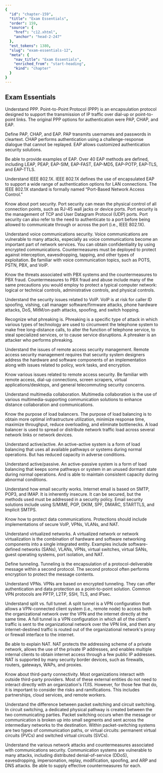 ```yaml
---
{
  "id": "chapter-159",
  "title": "Exam Essentials",
  "order": 159,
  "source": {
    "href": "c12.xhtml",
    "anchor": "head-2-247"
  },
  "est_tokens": 1380,
  "slug": "exam-essentials-12",
  "meta": {
    "nav_title": "Exam Essentials",
    "enriched_from": "start-heading",
    "kind": "chapter"
  }
}
---
```

## Exam Essentials

Understand PPP. Point-to-Point Protocol (PPP) is an encapsulation protocol designed to support the transmission of IP traffic over dial-up or point-to-point links. The original PPP options for authentication were PAP, CHAP, and EAP.

Define PAP, CHAP, and EAP. PAP transmits usernames and passwords in cleartext. CHAP performs authentication using a challenge-response dialogue that cannot be replayed. EAP allows customized authentication security solutions.

Be able to provide examples of EAP. Over 40 EAP methods are defined, including LEAP, PEAP, EAP-SIM, EAP-FAST, EAP-MD5, EAP-POTP, EAP-TLS, and EAP-TTLS.

Understand IEEE 802.1X. IEEE 802.1X defines the use of encapsulated EAP to support a wide range of authentication options for LAN connections. The IEEE 802.1X standard is formally named “Port-Based Network Access Control.”

Know about port security. Port security can mean the physical control of all connection points, such as RJ-45 wall jacks or device ports. Port security is the management of TCP and User Datagram Protocol (UDP) ports. Port security can also refer to the need to authenticate to a port before being allowed to communicate through or across the port (i.e., IEEE 802.1X).

Understand voice communications security. Voice communications are vulnerable to many attacks, especially as voice communications become an important part of network services. You can obtain confidentiality by using encrypted communications. Countermeasures must be deployed to protect against interception, eavesdropping, tapping, and other types of exploitation. Be familiar with voice communication topics, such as POTS, PSTN, PBX, and VoIP.

Know the threats associated with PBX systems and the countermeasures to PBX fraud. Countermeasures to PBX fraud and abuse include many of the same precautions you would employ to protect a typical computer network: logical or technical controls, administrative controls, and physical controls.

Understand the security issues related to VoIP. VoIP is at risk for caller ID spoofing, vishing, call manager software/firmware attacks, phone hardware attacks, DoS, MitM/on-path attacks, spoofing, and switch hopping.

Recognize what phreaking is. Phreaking is a specific type of attack in which various types of technology are used to circumvent the telephone system to make free long-distance calls, to alter the function of telephone service, to steal specialized services, or to cause service disruptions. A phreaker is an attacker who performs phreaking.

Understand the issues of remote access security management. Remote access security management requires that security system designers address the hardware and software components of an implementation along with issues related to policy, work tasks, and encryption.

Know various issues related to remote access security. Be familiar with remote access, dial-up connections, screen scrapers, virtual applications/desktops, and general telecommuting security concerns.

Understand multimedia collaboration. Multimedia collaboration is the use of various multimedia-supporting communication solutions to enhance distance collaboration and communications.

Know the purpose of load balancers. The purpose of load balancing is to obtain more optimal infrastructure utilization, minimize response time, maximize throughput, reduce overloading, and eliminate bottlenecks. A load balancer is used to spread or distribute network traffic load across several network links or network devices.

Understand active/active. An active-active system is a form of load balancing that uses all available pathways or systems during normal operations. But has reduced capacity in adverse conditions.

Understand active/passive. An active-passive system is a form of load balancing that keeps some pathways or system in an unused dormant state during normal operations. And is able to maintain consistent capacity during abnormal conditions.

Understand how email security works. Internet email is based on SMTP, POP3, and IMAP. It is inherently insecure. It can be secured, but the methods used must be addressed in a security policy. Email security solutions include using S/MIME, PGP, DKIM, SPF, DMARC, STARTTLS, and Implicit SMTPS.

Know how to protect data communications. Protections should include implementations of secure VoIP, VPNs, VLANs, and NAT.

Understand virtualized networks. A virtualized network or network virtualization is the combination of hardware and software networking components into a single integrated entity. Examples include software-defined networks (SANs), VLANs, VPNs, virtual switches, virtual SANs, guest operating systems, port isolation, and NAT.

Define tunneling. Tunneling is the encapsulation of a protocol-deliverable message within a second protocol. The second protocol often performs encryption to protect the message contents.

Understand VPNs. VPNs are based on encrypted tunneling. They can offer authentication and data protection as a point-to-point solution. Common VPN protocols are PPTP, L2TP, SSH, TLS, and IPsec.

Understand split vs. full tunnel. A split tunnel is a VPN configuration that allows a VPN-connected client system (i.e., remote node) to access both the organizational network over the VPN and the internet directly at the same time. A full tunnel is a VPN configuration in which all of the client's traffic is sent to the organizational network over the VPN link, and then any internet-destined traffic is routed out of the organizational network's proxy or firewall interface to the internet.

Be able to explain NAT. NAT protects the addressing scheme of a private network, allows the use of the private IP addresses, and enables multiple internal clients to obtain internet access through a few public IP addresses. NAT is supported by many security border devices, such as firewalls, routers, gateways, WAPs, and proxies.

Know about third-party connectivity. Most organizations interact with outside third-party providers. Most of these external entities do not need to interact directly with an organization's IT/IS. However, for those few that do, it is important to consider the risks and ramifications. This includes partnerships, cloud services, and remote workers.

Understand the difference between packet switching and circuit switching. In circuit switching, a dedicated physical pathway is created between the two communicating parties. Packet switching occurs when the message or communication is broken up into small segments and sent across the intermediary networks to the destination. Within packet-switching systems are two types of communication paths, or virtual circuits: permanent virtual circuits (PVCs) and switched virtual circuits (SVCs).

Understand the various network attacks and countermeasures associated with communications security. Communication systems are vulnerable to many attacks, including distributed denial-of-service (DDoS), eavesdropping, impersonation, replay, modification, spoofing, and ARP and DNS attacks. Be able to supply effective countermeasures for each.

